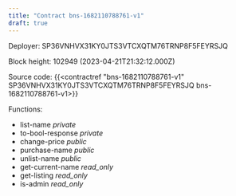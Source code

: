 ```yaml
---
title: "Contract bns-1682110788761-v1"
draft: true
---
```

Deployer: SP36VNHVX31KY0JTS3VTCXQTM76TRNP8F5FEYRSJQ


 



Block height: 102949 (2023-04-21T21:32:12.000Z)

Source code: {{<contractref "bns-1682110788761-v1" SP36VNHVX31KY0JTS3VTCXQTM76TRNP8F5FEYRSJQ bns-1682110788761-v1>}}

Functions:

* list-name _private_
* to-bool-response _private_
* change-price _public_
* purchase-name _public_
* unlist-name _public_
* get-current-name _read_only_
* get-listing _read_only_
* is-admin _read_only_
